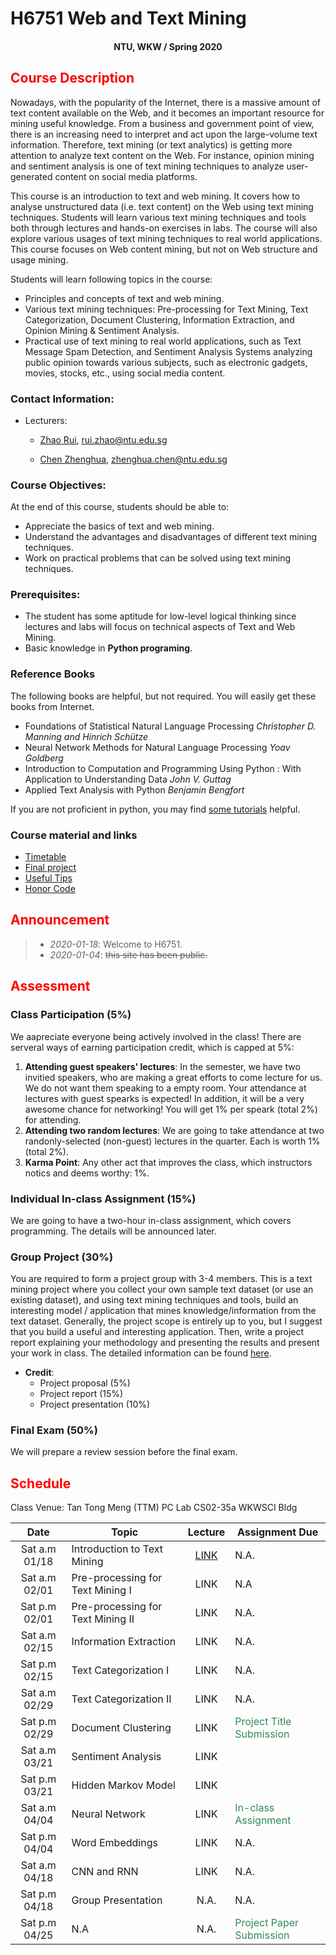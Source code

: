 # H6751 Web and Text Mining

#### <center>NTU, WKW / Spring 2020</center>

## <font color='Red'>Course Description </font>

Nowadays, with the popularity of the Internet, there is a massive amount of text content available on the Web, and it becomes an important resource for mining useful knowledge. From a business and government point of view, there is an increasing need to interpret and act upon the large-volume text information. Therefore, text mining (or text analytics) is getting more attention to analyze text content on the Web. For instance, opinion mining and sentiment analysis is one of text mining techniques to analyze user-generated content on social media platforms.

This course is an introduction to text and web mining. It covers how to analyse unstructured data (i.e. text content) on the Web using text mining techniques. Students will learn various text mining techniques and tools both through lectures and hands-on exercises in labs. The course will also explore various usages of text mining techniques to real world applications. This course focuses on Web content mining, but not on Web structure and usage mining.

Students will learn following topics in the course:

* Principles and concepts of text and web mining.
* Various text mining techniques: Pre-processing for Text Mining, Text Categorization, Document Clustering, Information Extraction, and Opinion Mining & Sentiment Analysis.
* Practical use of text mining to real world applications, such as Text Message Spam Detection,
and Sentiment Analysis Systems analyzing public opinion towards various subjects, such as electronic gadgets, movies, stocks, etc., using social media content.

### Contact Information:

- Lecturers: 
     * [Zhao Rui](https://rzntu.github.io), [rui.zhao@ntu.edu.sg](mailto:rui.zhao@ntu.edu.sg)

     * [Chen Zhenghua](https://zhenghuantu.github.io), [zhenghua.chen@ntu.edu.sg](mailto:zhenghua.chen@ntu.edu.sg)
            
### Course Objectives:

At the end of this course, students should be able to:

- Appreciate the basics of text and web mining.
- Understand the advantages and disadvantages of different text mining techniques.
- Work on practical problems that can be solved using text mining techniques.

### Prerequisites:

- The student has some aptitude for low-level logical thinking since lectures and labs will focus
on technical aspects of Text and Web Mining.
- Basic knowledge in **Python programing**.

### Reference Books

The following books are helpful, but not required. You will easily get these books from Internet.


- Foundations of Statistical Natural Language Processing *Christopher D. Manning and Hinrich Schütze*
- Neural Network Methods for Natural Language Processing *Yoav Goldberg*
- Introduction to Computation and Programming Using Python : With Application to Understanding Data *John V. Guttag* 
- Applied Text Analysis with Python *Benjamin Bengfort* 

If you are not proficient in python, you may find [some tutorials](material/coding.md) helpful.

### Course material and links

- [Timetable](#schedule)
- [Final project](project/project.md)
- [Useful Tips](material/dspractice.md)
- [Honor Code](honorcode.md)

## <font color='Red'>Announcement</font>

> - *2020-01-18*: Welcome to H6751.
> - *2020-01-04*: ~~this site has been public.~~

## <font color='Red'>Assessment</font>

### Class Participation (5%)

We aapreciate everyone being actively involved in the class! There are serveral ways of earning participation credit, which is capped at 5%:

1. **Attending guest speakers' lectures**: In the semester, we have two invitied speakers, who are making a great efforts to come lecture for us. We do not want them speaking to a empty room. Your attendance at lectures with guest spearks is expected! In addition, it will be a very awesome chance for networking! You will get 1% per speark (total 2%) for attending.
2. **Attending two random lectures**: We are going to take attendance at two randonly-selected (non-guest) lectures in the quarter. Each is worth 1% (total 2%).
3. **Karma Point**: Any other act that improves the class, which instructors notics and deems worthy: 1%. 

### Individual In-class Assignment (15%)

We are going to have a two-hour in-class assignment, which covers programming. The details will be announced later. 

### Group Project (30%)

You are required to form a project group with 3-4 members. This is a text mining project where you collect your own sample text dataset (or use an existing dataset), and using text mining techniques and tools, build an interesting model / application that mines knowledge/information from the text dataset. Generally, the project scope is entirely up to you, but I suggest that you build a useful and interesting application. Then, write a project report explaining your methodology and presenting the results and present your work in class. The detailed information can be found [here](project/project.md).


- **Credit**:
  * Project proposal (5%) 
  * Project report (15%) 
  * Project presentation (10%)

### Final Exam (50%)

We will prepare a review session before the final exam.

## <font color='Red'>Schedule</font>

Class Venue: Tan Tong Meng (TTM) PC Lab CS02-35a WKWSCI Bldg

**Date** |	**Topic** |	**Lecture** | **Assignment Due**
:----:  | ------- | :----: | ---------------
Sat a.m 01/18 | Introduction to Text Mining | [LINK](note/blogs01.md) | N.A.
Sat a.m 02/01 | Pre-processing for Text Mining I | LINK |N.A
Sat p.m 02/01 | Pre-processing for Text Mining II  | LINK | N.A.
Sat a.m 02/15 | Information Extraction | LINK | N.A.
Sat p.m 02/15 | Text Categorization I |LINK | N.A.
Sat a.m 02/29 | Text Categorization II| LINK | N.A.
Sat p.m 02/29 | Document Clustering| LINK | <font color='SeaGreen'>Project Title Submission</font>
Sat a.m 03/21 | Sentiment Analysis | LINK | 
Sat p.m 03/21 | Hidden Markov Model| LINK | 
Sat a.m 04/04 | Neural Network | LINK | <font color='SeaGreen'>In-class Assignment</font>
Sat p.m 04/04 | Word Embeddings | LINK| N.A.
Sat a.m 04/18 | CNN and RNN | LINK | N.A.
Sat p.m 04/18 | Group Presentation | N.A. | N.A.
Sat p.m 04/25 | N.A | N.A. |<font color='SeaGreen'>Project Paper Submission</font>

    

